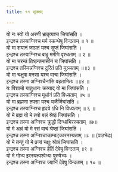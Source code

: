 ```yaml
---
title: ११ सूक्तम्

---
```

यो नः स्वो यो अरणी भ्रातृव्यश्च जिघांसति ।  
इन्द्रश्च तस्याग्निश्च मर्म स्कन्धेषु विन्दताम् ॥ १ ॥  
यो मा शयानं जाग्रतं यश्च सुप्तं जिघांसति ।  
इन्द्रश्च तस्याग्निश्च बाहू मर्मणि वृश्चताम् ॥ २ ॥  
यो मा चरन्तं तिष्ठन्तमासीनं च जिघांसति ।  
इन्द्रश्च तस्मिन्नग्निश्च दुरितं प्रति मुञ्चताम् ॥॥३ ॥  
यो मा चक्षुषा मनसा यश्च वाचा जिघांसति ।  
इन्द्रश्च तस्मा अग्निश्चैनांसि वहतामितः ॥॥४ ॥  
यः पिशाचो यातुधानः क्रव्याद् यो मा जिघांसति ।  
इन्द्रश्च तस्याग्निश्च मूर्धानं प्रति विध्यताम् ॥५ ॥  
यो मा ब्रह्मणा तपसा यश्च यजैर्जिघांसति ।  
इन्द्रश्च तस्याग्निश्च हृदये ऽधि नि विध्यताम् ॥ ६ ॥  
यो मे ब्रह्म यो मे तपो बलं श्रेष्ठं जिघांसति ।  
इन्द्रश्च तस्मा अग्निश्च क्रुद्धौ दिग्धाभिरस्यताम् ॥७॥  
यो मे अन्नं यो मे रसं वाचं श्रेष्ठां जिघांसति ।  
इन्द्रश्च तस्मा अग्निश्चाच्छम्बट्कारमस्यताम् ॥८ ॥ (पाठभेदः)  
यो मे तन्तुं यो मे प्रजां चक्षुः श्रोत्रं जिघांसति ।  
इन्द्रश्च तस्मा अग्निश्च हेतिं देवेषु विन्दताम् ॥९ ॥  
यो मे गोभ्य इरस्यत्यश्वेभ्यः पुरुषेभ्यः ।  
इन्द्रश्च तस्मा अग्निश्च ज्यानिं देवेषु विन्दताम् ॥ १० ॥  
  
